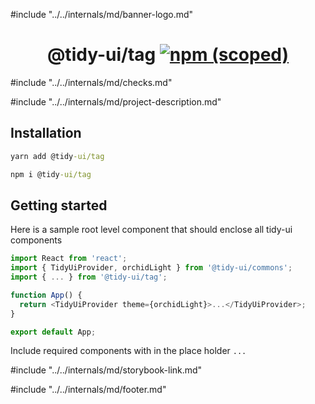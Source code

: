 #include "../../internals/md/banner-logo.md"

<h1 align="center">
  @tidy-ui/tag
  <a href="https://www.npmjs.com/package/@tidy-ui/tag">
    <img alt="npm (scoped)" src="https://img.shields.io/npm/v/@tidy-ui/tag" />
  </a>
</h1>
#include "../../internals/md/checks.md"

#include "../../internals/md/project-description.md"

## Installation

```cmd
yarn add @tidy-ui/tag
```

```cmd
npm i @tidy-ui/tag
```

## Getting started

Here is a sample root level component that should enclose all tidy-ui components

```typescript
import React from 'react';
import { TidyUiProvider, orchidLight } from '@tidy-ui/commons';
import { ... } from '@tidy-ui/tag';

function App() {
  return <TidyUiProvider theme={orchidLight}>...</TidyUiProvider>;
}

export default App;
```

Include required components with in the place holder `...`

#include "../../internals/md/storybook-link.md"

#include "../../internals/md/footer.md"
